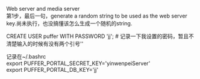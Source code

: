 Web server and media server  
第1步，最后一句，generate a random string to be used as the web server key.尚未执行，也没搞懂该怎么生成一个随机的string.  
  
CREATE USER puffer WITH PASSWORD 'jj';   # 记录一下我设置的密码，暂且不清楚输入的时候有没有两个引号''  
  
记录在~/.bashrc    
export PUFFER_PORTAL_SECRET_KEY='yinwenpeiServer'  
export PUFFER_PORTAL_DB_KEY='jj'  

